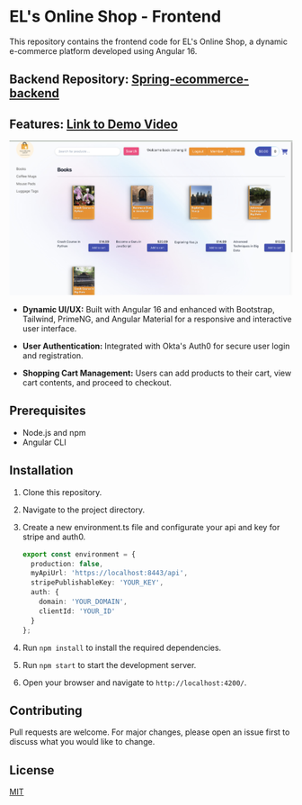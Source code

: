 # EL's Online Shop - Frontend

This repository contains the frontend code for EL's Online Shop, a dynamic e-commerce platform developed using Angular 16.

## Backend Repository: [Spring-ecommerce-backend](https://github.com/Zicheng-Li/Spring-ecommerce-backend)

## Features: [Link to Demo Video](https://youtu.be/q0_N9ydf67c)

![Frontend Interface](1.png)

- **Dynamic UI/UX:** Built with Angular 16 and enhanced with Bootstrap, Tailwind, PrimeNG, and Angular Material for a responsive and interactive user interface.
  
- **User Authentication:** Integrated with Okta's Auth0 for secure user login and registration.
  
- **Shopping Cart Management:** Users can add products to their cart, view cart contents, and proceed to checkout.

## Prerequisites

- Node.js and npm
- Angular CLI

## Installation

1. Clone this repository.
2. Navigate to the project directory.
3. Create a new environment.ts file and configurate your api and key for stripe and auth0.
   
   ```typescript
   export const environment = {
     production: false,
     myApiUrl: 'https://localhost:8443/api',
     stripePublishableKey: 'YOUR_KEY',
     auth: {
       domain: 'YOUR_DOMAIN',
       clientId: 'YOUR_ID'
     }
   };
4. Run `npm install` to install the required dependencies.
5. Run `npm start` to start the development server.
6. Open your browser and navigate to `http://localhost:4200/`.

## Contributing

Pull requests are welcome. For major changes, please open an issue first to discuss what you would like to change.

## License

[MIT](https://choosealicense.com/licenses/mit/)

